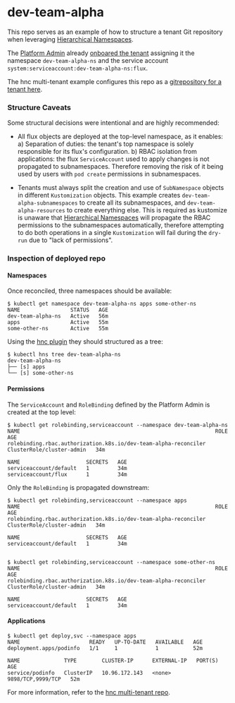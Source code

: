 # dev-team-alpha

This repo serves as an example of how to structure a tenant Git repository when leveraging [Hierarchical Namespaces].

The [Platform Admin] already [onboared the tenant] assigning it the namespace `dev-team-alpha-ns` and the service account `system:serviceaccount:dev-team-alpha-ns:flux`.

The hnc multi-tenant example configures this repo as a [gitrepository for a tenant here].

### Structure Caveats
Some structural decisions were intentional and are highly recommended:

- All flux objects are deployed at the top-level namespace, as it enables:
    a) Separation of duties: the tenant's top namespace is solely responsible for its flux's configuration.
    b) RBAC isolation from applications: the flux `ServiceAccount` used to apply changes is not propagated to subnamespaces. Therefore removing the risk of it being used by users with `pod create` permissions in subnamespaces.

- Tenants must always split the creation and use of `SubNamespace` objects in different `Kustomization` objects. This example creates `dev-team-alpha-subnamespaces` to create all its subnamespaces, and `dev-team-alpha-resources` to create everything else. This is required as kustomize is unaware that [Hierarchical Namespaces] will propagate the RBAC permissions to the subnamespaces automatically, therefore attempting to do both operations in a single `Kustomization` will fail during the `dry-run` due to "lack of permissions".


### Inspection of deployed repo

#### Namespaces

Once reconciled, three namespaces should be available:

```shell
$ kubectl get namespace dev-team-alpha-ns apps some-other-ns
NAME                STATUS   AGE
dev-team-alpha-ns   Active   56m
apps                Active   55m
some-other-ns       Active   55m
```

Using the [hnc plugin] they should structured as a tree:
```
$ kubectl hns tree dev-team-alpha-ns
dev-team-alpha-ns
├── [s] apps
└── [s] some-other-ns
```

#### Permissions

The `ServiceAccount` and `RoleBinding` defined by the Platform Admin is created at the top level:

```shell
$ kubectl get rolebinding,serviceaccount --namespace dev-team-alpha-ns
NAME                                                              ROLE                        AGE
rolebinding.rbac.authorization.k8s.io/dev-team-alpha-reconciler   ClusterRole/cluster-admin   34m

NAME                     SECRETS   AGE
serviceaccount/default   1         34m
serviceaccount/flux      1         34m
```

Only the `RoleBinding` is propagated downstream:
```shell
$ kubectl get rolebinding,serviceaccount --namespace apps
NAME                                                              ROLE                        AGE
rolebinding.rbac.authorization.k8s.io/dev-team-alpha-reconciler   ClusterRole/cluster-admin   34m

NAME                     SECRETS   AGE
serviceaccount/default   1         34m


$ kubectl get rolebinding,serviceaccount --namespace some-other-ns
NAME                                                              ROLE                        AGE
rolebinding.rbac.authorization.k8s.io/dev-team-alpha-reconciler   ClusterRole/cluster-admin   34m

NAME                     SECRETS   AGE
serviceaccount/default   1         34m
```

#### Applications

```shell
$ kubectl get deploy,svc --namespace apps
NAME                      READY   UP-TO-DATE   AVAILABLE   AGE
deployment.apps/podinfo   1/1     1            1           52m

NAME              TYPE        CLUSTER-IP      EXTERNAL-IP   PORT(S)             AGE
service/podinfo   ClusterIP   10.96.172.143   <none>        9898/TCP,9999/TCP   52m
```

For more information, refer to the [hnc multi-tenant repo].

[Hierarchical Namespaces]: https://github.com/kubernetes-sigs/hierarchical-namespaces
[Platform Admin]: ../flux2-hnc-multi-tenancy#roles
[hnc plugin]: https://github.com/kubernetes-sigs/hierarchical-namespaces/releases
[onboared the tenant]: ../flux2-hnc-multi-tenancy/tenants/base/dev-team-alpha
[gitrepository for a tenant here]: ../flux2-hnc-multi-tenancy/blob/main/tenants/base/dev-team-alpha/sync.yaml#L9
[hnc multi-tenant repo]: ../flux2-hnc-multi-tenancy
